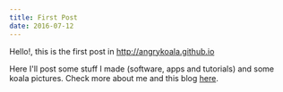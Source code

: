 ```yaml
---
title: First Post
date: 2016-07-12
---
```


Hello!, this is the first post in http://angrykoala.github.io

<!-- truncate -->

Here I'll post some stuff I made (software, apps and tutorials) and some koala pictures. Check more about me and this blog [here](/).
